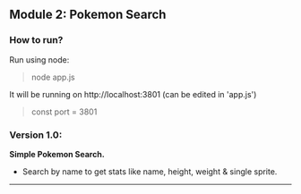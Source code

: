 ## Module 2: Pokemon Search

### How to run?

Run using node:

> node app.js

It will be running on http://localhost:3801 (can be edited in 'app.js')

> const port = 3801

### **Version 1.0:**

**Simple Pokemon Search.**

- Search by name to get stats like name, height, weight & single sprite.  

---